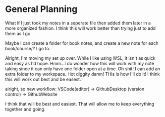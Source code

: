 # General Planning

What if I just took my notes in a seperate file then added them later in a more organized fashion. I think this will work better than trying just to add them as I go.

Maybe I can create a folder for book notes, and create a new note for each book/course/? I go to.

Alright, I'm moving my set up over. While I like using WSL, it isn't as quick and easy as I'd hope. Hmm...I do wonder how this will work with my note taking since it can only have one folder open at a time. Oh shit! I can add an extra folder to my workspace. Hot diggity damn! THis is how I'll do it! I think this will work out best and be easest.

alright, so new workflow:
VSCode(editor) -> GithubDesktop (version control) -> GithubWebsite

I think that will be best and easiest. That will allow me to keep everything together and going.
